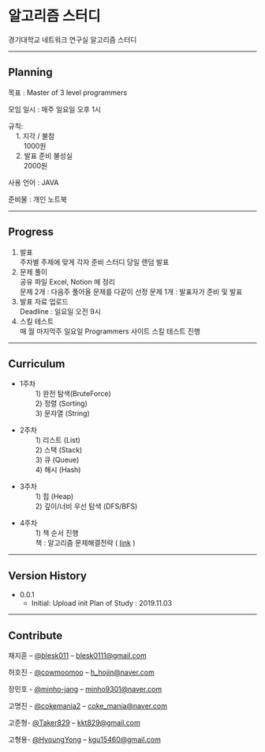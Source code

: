 # 알고리즘 스터디

경기대학교 네트워크 연구실 알고리즘 스터디
<!--
![](header.png) 
-->
---

## Planning

목표 : Master of 3 level programmers

모임 일시 : 매주 일요일 오후 1시

규칙:  
&nbsp;&nbsp;&nbsp;&nbsp;1. 지각 / 불참  
&nbsp;&nbsp;&nbsp;&nbsp;&nbsp;&nbsp;&nbsp;&nbsp;1000원  
&nbsp;&nbsp;&nbsp;&nbsp;2. 발표 준비 불성실  
&nbsp;&nbsp;&nbsp;&nbsp;&nbsp;&nbsp;&nbsp;&nbsp;2000원

사용 언어 : JAVA

준비물 : 개인 노트북
    
---

## Progress

1. 발표  
    주차별 주제에 맞게 각자 준비
    스터디 당일 랜덤 발표
2. 문제 풀이  
    공유 파일 Excel, Notion 에 정리  
    문제 2개 : 다음주 풀어올 문제를 다같이 선정
    문제 1개 : 발표자가 준비 및 발표
3. 발표 자료 업로드  
    Deadline : 일요일 오전 9시
4. 스킬 테스트  
    매 월 마지막주 일요일 Programmers 사이트 스킬 테스트 진행
---

## Curriculum

* 1주차  
&nbsp;&nbsp;&nbsp;&nbsp;&nbsp;&nbsp;&nbsp;&nbsp;1) 완전 탐색(BruteForce)  
&nbsp;&nbsp;&nbsp;&nbsp;&nbsp;&nbsp;&nbsp;&nbsp;2) 정렬 (Sorting)  
&nbsp;&nbsp;&nbsp;&nbsp;&nbsp;&nbsp;&nbsp;&nbsp;3) 문자열 (String)  

* 2주차  
&nbsp;&nbsp;&nbsp;&nbsp;&nbsp;&nbsp;&nbsp;&nbsp;1) 리스트 (List)  
&nbsp;&nbsp;&nbsp;&nbsp;&nbsp;&nbsp;&nbsp;&nbsp;2) 스택 (Stack)  
&nbsp;&nbsp;&nbsp;&nbsp;&nbsp;&nbsp;&nbsp;&nbsp;3) 큐 (Queue)  
&nbsp;&nbsp;&nbsp;&nbsp;&nbsp;&nbsp;&nbsp;&nbsp;4) 해시 (Hash)

* 3주차  
&nbsp;&nbsp;&nbsp;&nbsp;&nbsp;&nbsp;&nbsp;&nbsp;1) 힙 (Heap)  
&nbsp;&nbsp;&nbsp;&nbsp;&nbsp;&nbsp;&nbsp;&nbsp;2) 깊이/너비 우선 탐색 (DFS/BFS)  

* 4주차  
&nbsp;&nbsp;&nbsp;&nbsp;&nbsp;&nbsp;&nbsp;&nbsp;1) 책 순서 진행  
&nbsp;&nbsp;&nbsp;&nbsp;&nbsp;&nbsp;&nbsp;&nbsp;책 : 알고리즘 문제해결전략 ( [link](https://book.naver.com/bookdb/book_detail.nhn?bid=7058764) )

---

## Version History

* 0.0.1
    * Initial: Upload init Plan of Study : 2019.11.03

<!--
* 0.2.0
    * CHANGE: Remove `setDefaultXYZ()`
    * ADD: Add `init()`
* 0.1.1
    * FIX: Crash when calling `baz()` (Thanks @GenerousContributorName!)
* 0.1.0
    * The first proper release
    * CHANGE: Rename `foo()` to `bar()`
* 0.0.1
    * Work in progress
-->

---
## Contribute

채지훈 – [@blesk011](https://github.com/blesk011) – 
blesk0111@gmail.com

허호진 - [@cowmoomoo](https://github.com/cowmoomoo) – 
h_hojin@naver.com

장민호 - [@minho-jang](https://github.com/minho-jang) – 
minho9301@naver.com

고명진 - [@cokemania2](https://github.com/cokemania2) – 
coke_mania@naver.com

고준형- [@Taker829](https://github.com/Taker829) – 
kkt829@gmail.com

고형용- [@HyoungYong](https://github.com/HyoungYong) – 
kgu15460@gmail.com

<!--
[https://github.com/yourname/github-link](https://github.com/dbader/)
-->
<!--
## Contributing

1. Fork it (<https://github.com/yourname/yourproject/fork>)
2. Create your feature branch (`git checkout -b feature/fooBar`)
3. Commit your changes (`git commit -am 'Add some fooBar'`)
4. Push to the branch (`git push origin feature/fooBar`)
5. Create a new Pull Request
>
<!-- Markdown link & img dfn's -->
<!--
[npm-image]: https://img.shields.io/npm/v/datadog-metrics.svg?style=flat-square
[npm-url]: https://npmjs.org/package/datadog-metrics
[npm-downloads]: https://img.shields.io/npm/dm/datadog-metrics.svg?style=flat-square
[travis-image]: https://img.shields.io/travis/dbader/node-datadog-metrics/master.svg?style=flat-square
[travis-url]: https://travis-ci.org/dbader/node-datadog-metrics
[wiki]: https://github.com/yourname/yourproject/wiki
-->
